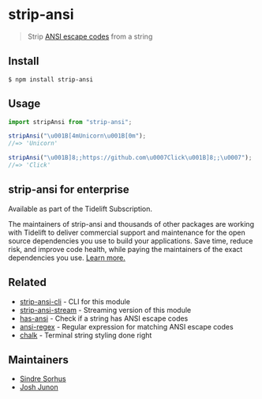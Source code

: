 # strip-ansi

> Strip [ANSI escape codes](https://en.wikipedia.org/wiki/ANSI_escape_code) from
> a string

## Install

```
$ npm install strip-ansi
```

## Usage

```js
import stripAnsi from "strip-ansi";

stripAnsi("\u001B[4mUnicorn\u001B[0m");
//=> 'Unicorn'

stripAnsi("\u001B]8;;https://github.com\u0007Click\u001B]8;;\u0007");
//=> 'Click'
```

## strip-ansi for enterprise

Available as part of the Tidelift Subscription.

The maintainers of strip-ansi and thousands of other packages are working with
Tidelift to deliver commercial support and maintenance for the open source
dependencies you use to build your applications. Save time, reduce risk, and
improve code health, while paying the maintainers of the exact dependencies you
use.
[Learn more.](https://tidelift.com/subscription/pkg/npm-strip-ansi?utm_source=npm-strip-ansi&utm_medium=referral&utm_campaign=enterprise&utm_term=repo)

## Related

- [strip-ansi-cli](https://github.com/chalk/strip-ansi-cli) - CLI for this
  module
- [strip-ansi-stream](https://github.com/chalk/strip-ansi-stream) - Streaming
  version of this module
- [has-ansi](https://github.com/chalk/has-ansi) - Check if a string has ANSI
  escape codes
- [ansi-regex](https://github.com/chalk/ansi-regex) - Regular expression for
  matching ANSI escape codes
- [chalk](https://github.com/chalk/chalk) - Terminal string styling done right

## Maintainers

- [Sindre Sorhus](https://github.com/sindresorhus)
- [Josh Junon](https://github.com/qix-)
